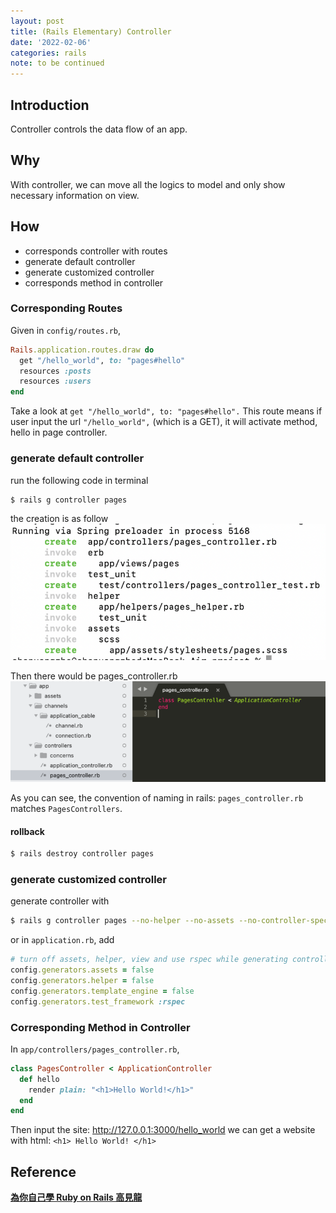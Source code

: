 ```yaml
---
layout: post
title: (Rails Elementary) Controller
date: '2022-02-06'
categories: rails
note: to be continued
---
```


## Introduction

Controller controls the data flow of an app.

## Why

With controller, we can move all the logics to model and only show necessary information on view.

## How

* corresponds controller with routes
* generate default controller
* generate customized controller
* corresponds method in controller

### Corresponding Routes

Given in `config/routes.rb`,

```ruby
Rails.application.routes.draw do  
  get "/hello_world", to: "pages#hello"  
  resources :posts  
  resources :users  
end
```

Take a look at `get "/hello_world", to: "pages#hello".` This route means if user input the url `"/hello_world",` (which is a GET), it will activate method, hello in page controller.

### generate default controller

run the following code in terminal

```bash
$ rails g controller pages
```

the creation is as follow
<img src="/assets/img/1__KF3mFWIOzrQ9v7Mt241sAQ.png" alt="">

Then there would be pages_controller.rb
<img src="/assets/img/1__1GPk5ECjq6b7Fr6FruXmFg.png" alt="">

As you can see, the convention of naming in rails: `pages_controller.rb` matches `PagesControllers`.

#### rollback

```bash
$ rails destroy controller pages
```

### generate customized controller

generate controller with

```bash
$ rails g controller pages --no-helper --no-assets --no-controller-specs --no-view-specs
```

or in `application.rb`, add

```ruby
# turn off assets, helper, view and use rspec while generating controllers
config.generators.assets = false
config.generators.helper = false
config.generators.template_engine = false
config.generators.test_framework :rspec
```

### Corresponding Method in Controller

In `app/controllers/pages_controller.rb`,

```ruby
class PagesController < ApplicationController  
  def hello  
    render plain: "<h1>Hello World!</h1>"  
  end  
end
```

Then input the site: http://127.0.0.1:3000/hello_world we can get a website with html: `<h1> Hello World! </h1>`

## Reference

[**為你自己學 Ruby on Rails 高見龍**](https://railsbook.tw/)
